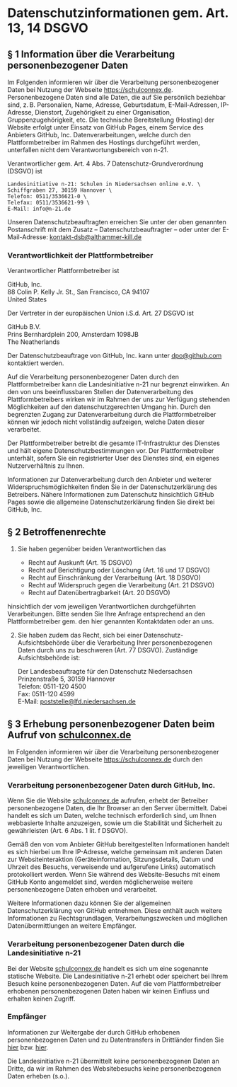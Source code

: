 # Datenschutzinformationen gem. Art. 13, 14 DSGVO

## § 1 Information über die Verarbeitung personenbezogener Daten

Im Folgenden informieren wir über die Verarbeitung personenbezogener Daten bei Nutzung der Webseite https://schulconnex.de. Personenbezogene Daten sind alle Daten, die auf Sie persönlich beziehbar sind, z. B. Personalien, Name, Adresse, Geburtsdatum, E-Mail-Adressen, IP-Adresse, Dienstort, Zugehörigkeit zu einer Organisation, Gruppenzugehörigkeit, etc.
Die technische Bereitstellung (Hosting) der Website erfolgt unter Einsatz von GitHub Pages, einem Service des Anbieters GitHub, Inc. Datenverarbeitungen, welche durch den Plattformbetreiber im Rahmen des Hostings durchgeführt werden, unterfallen nicht dem Verantwortungsbereich von n-21.

Verantwortlicher gem. Art. 4 Abs. 7 Datenschutz-Grundverordnung (DSGVO) ist

    Landesinitiative n-21: Schulen in Niedersachsen online e.V. \
    Schiffgraben 27, 30159 Hannover \
    Telefon: 0511/3536621-0 \
    Telefax: 0511/3536621-99 \
    E-Mail: info@n-21.de

Unseren Datenschutzbeauftragten erreichen Sie unter der oben genannten Postanschrift mit dem Zusatz – Datenschutzbeauftragter – oder unter der E-Mail-Adresse: kontakt-dsb@althammer-kill.de

### Verantwortlichkeit der Plattformbetreiber

Verantwortlicher Plattformbetreiber ist

GitHub, Inc. \
88 Colin P. Kelly Jr. St., San Francisco, CA 94107 \
United States

Der Vertreter in der europäischen Union i.S.d. Art. 27 DSGVO ist

GitHub B.V. \
Prins Bernhardplein 200, Amsterdam 1098JB \
The Neatherlands

Der Datenschutzbeauftrage von GitHub, Inc. kann unter dpo@github.com kontaktiert werden.

Auf die Verarbeitung personenbezogener Daten durch den Plattformbetreiber kann die Landesinitiative n-21 nur begrenzt einwirken. An den von uns beeinflussbaren Stellen der Datenverarbeitung des Plattformbetreibers wirken wir im Rahmen der uns zur Verfügung stehenden Möglichkeiten auf den datenschutzgerechten Umgang hin. Durch den begrenzten Zugang zur Datenverarbeitung durch die Plattformbetreiber können wir jedoch nicht vollständig aufzeigen, welche Daten dieser verarbeitet.

Der Plattformbetreiber betreibt die gesamte IT-Infrastruktur des Dienstes und hält eigene Datenschutzbestimmungen vor. Der Plattformbetreiber unterhält, sofern Sie ein registrierter User des Dienstes sind, ein eigenes Nutzerverhältnis zu Ihnen.

Informationen zur Datenverarbeitung durch den Anbieter und weiterer Widerspruchsmöglichkeiten finden Sie in der Datenschutzerklärung des Betreibers. Nähere Informationen zum Datenschutz hinsichtlich GitHub Pages sowie die allgemeine Datenschutzerklärung finden Sie direkt bei GitHub, Inc.

## § 2 Betroffenenrechte

1. Sie haben gegenüber beiden Verantwortlichen das

    - Recht auf Auskunft (Art. 15 DSGVO)
    - Recht auf Berichtigung oder Löschung (Art. 16 und 17 DSGVO)
    - Recht auf Einschränkung der Verarbeitung (Art. 18 DSGVO)
    - Recht auf Widerspruch gegen die Verarbeitung (Art. 21 DSGVO)
    - Recht auf Datenübertragbarkeit (Art. 20 DSGVO)

hinsichtlich der vom jeweiligen Verantwortlichen durchgeführten Verarbeitungen. Bitte senden Sie Ihre Anfrage entsprechend an den Plattformbetreiber gem. den hier genannten Kontaktdaten oder an uns.

2. Sie haben zudem das Recht, sich bei einer Datenschutz-Aufsichtsbehörde über die Verarbeitung Ihrer personenbezogenen Daten durch uns zu beschweren (Art. 77 DSGVO). Zuständige Aufsichtsbehörde ist:

    Der Landesbeauftragte für den Datenschutz Niedersachsen \
    Prinzenstraße 5, 30159 Hannover \
    Telefon: 0511-120 4500 \
    Fax: 0511-120 4599 \
    E-Mail: poststelle@lfd.niedersachsen.de

## § 3 Erhebung personenbezogener Daten beim Aufruf von [schulconnex.de](https://schulconnex.de)

Im Folgenden informieren wir über die Verarbeitung personenbezogener Daten bei Nutzung der Webseite https://schulconnex.de durch den jeweiligen Verantwortlichen.

### Verarbeitung personenbezogener Daten durch GitHub, Inc.

Wenn Sie die Website [schulconnex.de](https://schulconnex.de) aufrufen, erhebt der Betreiber personenbezogene Daten, die Ihr Browser an den Server übermittelt. Dabei handelt es sich um Daten, welche technisch erforderlich sind, um Ihnen webbasierte Inhalte anzuzeigen, sowie um die Stabilität und Sicherheit zu gewährleisten (Art. 6 Abs. 1 lit. f DSGVO).

Gemäß den von vom Anbieter GitHub bereitgestellten Informationen handelt es sich hierbei um Ihre IP-Adresse, welche gemeinsam mit anderen Daten zur Websiteinteraktion (Geräteinformation, Sitzungsdetails, Datum und Uhrzeit des Besuchs, verweisende und aufgerufene Links) automatisch protokolliert werden. Wenn Sie während des Website-Besuchs mit einem GitHub Konto angemeldet sind, werden möglicherweise weitere personenbezogene Daten erhoben und verarbeitet.

Weitere Informationen dazu können Sie der allgemeinen Datenschutzerklärung von GitHub entnehmen. Diese enthält auch weitere Informationen zu Rechtsgrundlagen, Verarbeitungszwecken und möglichen Datenübermittlungen an weitere Empfänger.

### Verarbeitung personenbezogener Daten durch die Landesinitiative n-21

Bei der Website [schulconnex.de](https://schulconnex.de) handelt es sich um eine sogenannte statische Website. Die Landesinitiative n-21 erhebt oder speichert bei Ihrem Besuch keine personenbezogenen Daten. Auf die vom Plattformbetreiber erhobenen personenbezogenen Daten haben wir keinen Einfluss und erhalten keinen Zugriff.

### Empfänger

Informationen zur Weitergabe der durch GitHub erhobenen personenbezogenen Daten und zu Datentransfers in Drittländer finden Sie [hier](https://docs.github.com/en/site-policy/privacy-policies/github-general-privacy-statement) bzw. [hier](https://docs.github.com/de/site-policy/privacy-policies/github-general-privacy-statement#lawful-bases-for-processing-personal-data-applicable-to-eea-and-uk-end-users).

Die Landesinitiative n-21 übermittelt keine personenbezogenen Daten an Dritte, da wir im Rahmen des Websitebesuchs keine personenbezogenen Daten erheben (s.o.).
